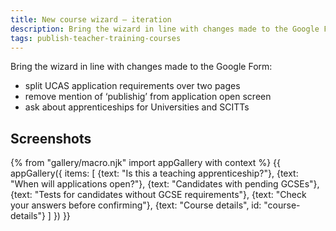```yaml
---
title: New course wizard – iteration
description: Bring the wizard in line with changes made to the Google Form.
tags: publish-teacher-training-courses
---
```

Bring the wizard in line with changes made to the Google Form:

* split UCAS application requirements over two pages
* remove mention of ‘publishig’ from application open screen
* ask about apprenticeships for Universities and SCITTs

## Screenshots

{% from "gallery/macro.njk" import appGallery with context %}
{{ appGallery({
  items: [
    {text: "Is this a teaching apprenticeship?"},
    {text: "When will applications open?"},
    {text: "Candidates with pending GCSEs"},
    {text: "Tests for candidates without GCSE requirements"},
    {text: "Check your answers before confirming"},
    {text: "Course details", id: "course-details"}
  ]
}) }}
